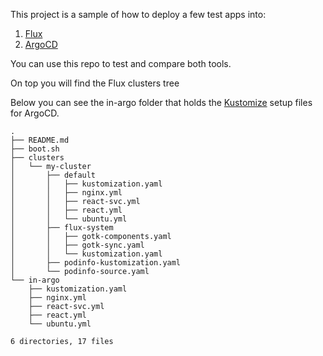 
This project is a sample of how to deploy a few test apps into:
1. [Flux](https://flux.io) 
2. [ArgoCD](https://argoproj.github.io/cd/)
   

You can use this repo to test and compare both tools. 

On top you will find the Flux clusters tree

Below you can see the in-argo folder that holds the [Kustomize](https://kustomize.io/) setup files for ArgoCD.

```
.
├── README.md
├── boot.sh
├── clusters
│   └── my-cluster
│       ├── default
│       │   ├── kustomization.yaml
│       │   ├── nginx.yml
│       │   ├── react-svc.yml
│       │   ├── react.yml
│       │   └── ubuntu.yml
│       ├── flux-system
│       │   ├── gotk-components.yaml
│       │   ├── gotk-sync.yaml
│       │   └── kustomization.yaml
│       ├── podinfo-kustomization.yaml
│       └── podinfo-source.yaml
└── in-argo
    ├── kustomization.yaml
    ├── nginx.yml
    ├── react-svc.yml
    ├── react.yml
    └── ubuntu.yml

6 directories, 17 files
```
